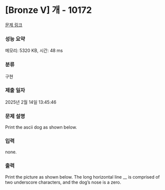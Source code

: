# [Bronze V] 개 - 10172 

[문제 링크](https://www.acmicpc.net/problem/10172) 

### 성능 요약

메모리: 5320 KB, 시간: 48 ms

### 분류

구현

### 제출 일자

2025년 2월 14일 13:45:46

### 문제 설명

<p>Print the ascii dog as shown below.</p>

### 입력 

 <p>none.</p>

### 출력 

 <p>Print the picture as shown below. The long horizontal line __ is comprised of two underscore characters, and the dog’s nose is a zero.</p>

